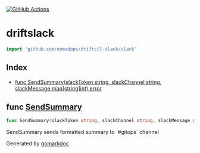 <!-- Code generated by gomarkdoc. DO NOT EDIT -->

[![GitHub Actions](https://github.com/nomadops/driftctl-slack/actions/workflows/ci.yml/badge.svg?branch=main)](https://github.com/nomadops/driftctl-slack/actions/workflows/ci.yml)


# driftslack

```go
import "github.com/nomadops/driftctl-slack/slack"
```

## Index

- [func SendSummary(slackToken string, slackChannel string, slackMessage map[string]int) error](<#func-sendsummary>)


## func [SendSummary](<https://github.com/nomadops/driftctl-slack/blob/main/slack/slack.go#L67>)

```go
func SendSummary(slackToken string, slackChannel string, slackMessage map[string]int) error
```

SendSummary sends formatted summary to \`\#gitops\` channel



Generated by [gomarkdoc](<https://github.com/princjef/gomarkdoc>)
